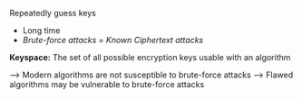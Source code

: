 Repeatedly guess keys
- Long time
- *Brute-force attacks* = *Known Ciphertext attacks*

**Keyspace:** The set of all possible encryption keys usable with an algorithm

--> Modern algorithms are not susceptible to brute-force attacks
--> Flawed algorithms may be vulnerable to brute-force attacks